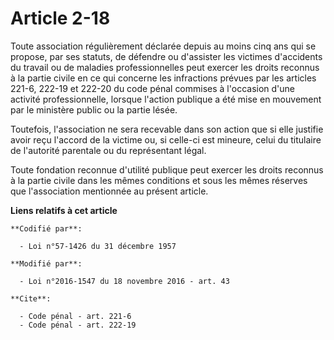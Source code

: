 # Article 2-18

Toute association régulièrement déclarée depuis au moins cinq ans qui se propose, par ses statuts, de défendre ou d'assister
les victimes d'accidents du travail ou de maladies professionnelles peut exercer les droits reconnus à la partie civile en ce
qui concerne les infractions prévues par les articles 221-6, 
222-19 et 222-20 du code pénal commises à l'occasion d'une activité professionnelle, lorsque l'action publique a été mise en
mouvement par le ministère public ou la partie lésée. 

Toutefois, l'association ne sera recevable dans son action que si elle justifie avoir reçu l'accord de la victime ou, si
celle-ci est mineure, celui du titulaire de l'autorité parentale ou du représentant légal.

Toute fondation reconnue d'utilité publique peut exercer les droits reconnus à la partie civile dans les mêmes conditions et
sous les mêmes réserves que l'association mentionnée au présent article.

**Liens relatifs à cet article**

	**Codifié par**:

	  - Loi n°57-1426 du 31 décembre 1957

	**Modifié par**:

	  - Loi n°2016-1547 du 18 novembre 2016 - art. 43

	**Cite**:

	  - Code pénal - art. 221-6
	  - Code pénal - art. 222-19
